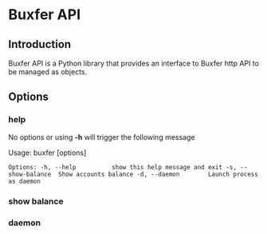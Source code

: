 # Buxfer API

## Introduction

Buxfer API is a Python library that provides an interface to Buxfer http API to be managed as objects.


## Options

### help

No options or using **-h** will trigger the following message

Usage: buxfer [options]

`
Options:
  -h, --help          show this help message and exit
  -s, --show-balance  Show accounts balance
  -d, --daemon        Launch process as daemon
`

### show balance

### daemon